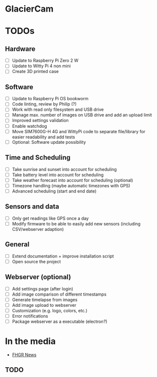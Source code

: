 # GlacierCam

# TODOs
## Hardware
- [ ] Update to Raspberry Pi Zero 2 W
- [ ] Update to Witty Pi 4 non mini
- [ ] Create 3D printed case

## Software
- [ ] Update to Raspberry Pi OS bookworm
- [ ] Code linting, review by Philip (?)
- [ ] Work with read only filesystem and USB drive
- [ ] Manage max. number of images on USB drive and add an upload limit
- [ ] Improved settings validation
- [ ] Enable watchdog
- [ ] Move SIM7600G-H 4G and WittyPi code to separate file/library for easier readability and add tests
- [ ] Optional: Software update possibility

## Time and Scheduling
- [ ] Take sunrise and sunset into account for scheduling
- [ ] Take battery level into account for scheduling
- [ ] Take weather forecast into account for scheduling (optional)
- [ ] Timezone handling (maybe automatic timezones with GPS)
- [ ] Advanced scheduling (start and end date)

## Sensors and data
- [ ] Only get readings like GPS once a day
- [ ] Modify firmware to be able to easily add new sensors (including CSV/webserver adaption)

## General
- [ ] Extend documentation + improve installation script
- [ ] Open source the project

## Webserver (optional)
- [ ] Add settings page (after login)
- [ ] Add image comparison of different timestamps
- [ ] Generate timelapse from images
- [ ] Add image upload to webserver
- [ ] Customization (e.g. logo, colors, etc.)
- [ ] Error notifications
- [ ] Package webserver as a executable (electron?)

# In the media
* [FHGR News](https://www.fhgr.ch/news/newsdetail/photonics-bachelorarbeit-wird-praemiert/)
## TODO

